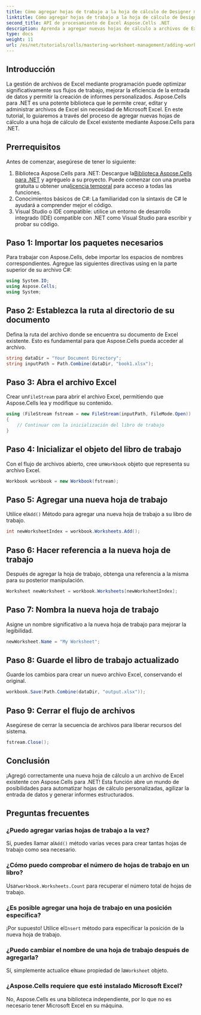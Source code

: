 ```yaml
---
title: Cómo agregar hojas de trabajo a la hoja de cálculo de Designer mediante Aspose.Cells
linktitle: Cómo agregar hojas de trabajo a la hoja de cálculo de Designer mediante Aspose.Cells
second_title: API de procesamiento de Excel Aspose.Cells .NET
description: Aprenda a agregar nuevas hojas de cálculo a archivos de Excel mediante programación usando Aspose.Cells para .NET. Esta guía completa lo guiará por los pasos necesarios.
type: docs
weight: 11
url: /es/net/tutorials/cells/mastering-worksheet-management/adding-worksheets-to-designer-spreadsheet/
---
```

## Introducción

La gestión de archivos de Excel mediante programación puede optimizar significativamente sus flujos de trabajo, mejorar la eficiencia de la entrada de datos y permitir la creación de informes personalizados. Aspose.Cells para .NET es una potente biblioteca que le permite crear, editar y administrar archivos de Excel sin necesidad de Microsoft Excel. En este tutorial, lo guiaremos a través del proceso de agregar nuevas hojas de cálculo a una hoja de cálculo de Excel existente mediante Aspose.Cells para .NET.

## Prerrequisitos
Antes de comenzar, asegúrese de tener lo siguiente:

1.  Biblioteca Aspose.Cells para .NET: Descargue la[Biblioteca Aspose.Cells para .NET](https://releases.aspose.com/cells/net/) y agréguelo a su proyecto. Puede comenzar con una prueba gratuita u obtener una[licencia temporal](https://purchase.aspose.com/temporary-license/) para acceso a todas las funciones.
2. Conocimientos básicos de C#: La familiaridad con la sintaxis de C# le ayudará a comprender mejor el código.
3. Visual Studio o IDE compatible: utilice un entorno de desarrollo integrado (IDE) compatible con .NET como Visual Studio para escribir y probar su código.

## Paso 1: Importar los paquetes necesarios
Para trabajar con Aspose.Cells, debe importar los espacios de nombres correspondientes. Agregue las siguientes directivas using en la parte superior de su archivo C#:

```csharp
using System.IO;
using Aspose.Cells;
using System;
```

## Paso 2: Establezca la ruta al directorio de su documento
Defina la ruta del archivo donde se encuentra su documento de Excel existente. Esto es fundamental para que Aspose.Cells pueda acceder al archivo.

```csharp
string dataDir = "Your Document Directory";
string inputPath = Path.Combine(dataDir, "book1.xlsx");
```

## Paso 3: Abra el archivo Excel
 Crear un`FileStream` para abrir el archivo Excel, permitiendo que Aspose.Cells lea y modifique su contenido.

```csharp
using (FileStream fstream = new FileStream(inputPath, FileMode.Open))
{
    // Continuar con la inicialización del libro de trabajo
}
```

## Paso 4: Inicializar el objeto del libro de trabajo
 Con el flujo de archivos abierto, cree un`Workbook` objeto que representa su archivo Excel.

```csharp
Workbook workbook = new Workbook(fstream);
```

## Paso 5: Agregar una nueva hoja de trabajo
 Utilice el`Add()` Método para agregar una nueva hoja de trabajo a su libro de trabajo.

```csharp
int newWorksheetIndex = workbook.Worksheets.Add();
```

## Paso 6: Hacer referencia a la nueva hoja de trabajo
Después de agregar la hoja de trabajo, obtenga una referencia a la misma para su posterior manipulación.

```csharp
Worksheet newWorksheet = workbook.Worksheets[newWorksheetIndex];
```

## Paso 7: Nombra la nueva hoja de trabajo
Asigne un nombre significativo a la nueva hoja de trabajo para mejorar la legibilidad.

```csharp
newWorksheet.Name = "My Worksheet";
```

## Paso 8: Guarde el libro de trabajo actualizado
Guarde los cambios para crear un nuevo archivo Excel, conservando el original.

```csharp
workbook.Save(Path.Combine(dataDir, "output.xlsx"));
```

## Paso 9: Cerrar el flujo de archivos
Asegúrese de cerrar la secuencia de archivos para liberar recursos del sistema.

```csharp
fstream.Close();
```

## Conclusión
¡Agregó correctamente una nueva hoja de cálculo a un archivo de Excel existente con Aspose.Cells para .NET! Esta función abre un mundo de posibilidades para automatizar hojas de cálculo personalizadas, agilizar la entrada de datos y generar informes estructurados.

## Preguntas frecuentes

### ¿Puedo agregar varias hojas de trabajo a la vez?
 Sí, puedes llamar al`Add()` método varias veces para crear tantas hojas de trabajo como sea necesario.

### ¿Cómo puedo comprobar el número de hojas de trabajo en un libro?
 Usar`workbook.Worksheets.Count` para recuperar el número total de hojas de trabajo.

### ¿Es posible agregar una hoja de trabajo en una posición específica?
 ¡Por supuesto! Utilice el`Insert` método para especificar la posición de la nueva hoja de trabajo.

### ¿Puedo cambiar el nombre de una hoja de trabajo después de agregarla?
Sí, simplemente actualice el`Name` propiedad de la`Worksheet` objeto.

### ¿Aspose.Cells requiere que esté instalado Microsoft Excel?
No, Aspose.Cells es una biblioteca independiente, por lo que no es necesario tener Microsoft Excel en su máquina.
